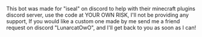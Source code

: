 This bot was made for "iseal" on discord to help with their minecraft plugins discord server, use the code at YOUR OWN RISK, I'll not be providing any support, If you would like a custom one made by me send me a friend request on discord "LunarcatOwO", and I'll get back to you as soon as I can!
